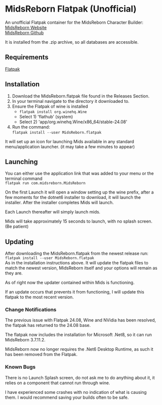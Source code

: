 # MidsReborn Flatpak (Unofficial)
An unofficial Flatpak container for the MidsReborn Character Builder:  
[MidsReborn Website](https://midsreborn.com)  
[MidsReborn Github](https://github.com/LoadedCamel/MidsReborn)

It is installed from the .zip archive, so all databases are accessible.

## Requirements
[Flatpak](https://Flatpak.org)

## Installation
1. Download the MidsReborn.flatpak file found in the Releases Section.
2. In your terminal navigate to the directory it downloaded to.
3. Ensure the Flatpak of wine is installed  
   - `flatpak install org.winehq.Wine`
   - Select 1) 'flathub' (system)
   - Select 2) 'app/org.winehq.Wine/x86_64/stable-24.08'
4. Run the command:  
   `flatpak install --user MidsReborn.flatpak`

It will set up an icon for launching Mids available in any standard menu/application launcher. (it may take a few minutes to appear)

## Launching
You can either use the application link that was added to your menu or the terminal command  
    `flatpak run com.midsreborn.MidsReborn`

On the first Launch it will open a window setting up the wine prefix, after a few moments for the dotnet6 installer to download, it will launch the installer.
After the installer completes Mids will launch.

Each Launch thereafter will simply launch mids.

Mids will take approximately 15 seconds to launch, with no splash screen. (Be patient)

## Updating
After downloading the MidsReborn.flatpak from the newest release run:  
   `flatpak install --user MidsReborn.flatpak`  
As in the installation instructions above. It will update the flatpak files to match the newest version, MidsReborn itself and your options will remain as they are.

As of right now the updater contained within Mids is functioning.

If an update occurs that prevents it from functioning, I will update this flatpak to the most recent version.

### Change Notifications
The previous issue with Flatpak 24.08, Wine and NVidia has been resolved, the flatpak has returned to the 24.08 base.

The flatpak now includes the installation for Microsoft .Net8, so it can run MidsReborn 3.7.11.2.

MidsReborn now no longer requires the .Net6 Desktop Runtime, as such it has been removed from the Flatpak.

### Known Bugs
There is no Launch Splash screen, do not ask me to do anything about it, it relies on a component that cannot run through wine.

I have experienced some crashes with no indication of what is causing them. I would recommend saving your builds often to be safe.
